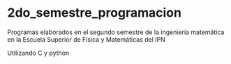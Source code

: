 # 2do_semestre_programacion
Programas elaborados en el segundo semestre de la ingeniería matemática en la Escuela Superior de Física y Matemáticas del IPN

Utilizando C y python
